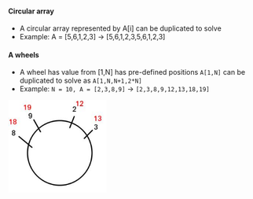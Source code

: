 #### Circular array
- A circular array represented by A[i] can be duplicated to solve
- Example: A = [5,6,1,2,3] -> [5,6,1,2,3,5,6,1,2,3]

#### A wheels
- A wheel has value from [1,N] has pre-defined positions `A[1,N]` can be duplicated to solve as `A[1,N,N+1,2*N]`
- Example: `N = 10, A = [2,3,8,9]` -> `[2,3,8,9,12,13,18,19]`

<img src="./img/1.jpg" width="200"/>
